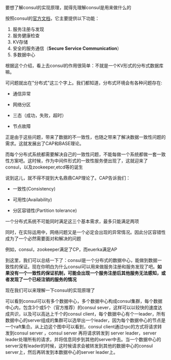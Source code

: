 

要想了解consul的实现原理，就得先理解consul是用来做什么的



按照consul的[官方文档](https://www.consul.io/intro/index.html)，它主要提供以下功能：

1. 服务注册与发现
2. 服务健康检查
3. KV存储
4. 安全的服务通信（**Secure Service Communication**）
5. 多数据中心



根据这个介绍，看上去consul的作用很简单：不就是一个KV形式的分布式数据库嘛。

可问题就出在"分布式"这三个字上。我们都知道，分布式环境会有各种问题存在:

* 通信异常

* 网络分区
* 三态（成功，失败，超时）
* 节点故障

正是由于这些问题，带来了数据的不一致性，也随之带来了解决数据一致性问题的需求。这就发展出了CAP和BASE理论。

而每个分布式系统都需要解决自己的一致性问题，不能每做一个系统都做一套一致性方案吧。这时候，作为中间件形式的一致性服务便出现了，这就迎来了consul，以及zookeeper,etcd等的诞生

说到这儿，就不得不提到大名鼎鼎CAP理论了。CAP告诉我们：

* 一致性\(Consistency\)

* 可用性\(Availability\)
* 分区容错性\(Partition tolerance\)

 一个分布式系统不可能同时满足这三个基本需求，最多只能满足两项

同时，在实际运用中，网络问题又是一个必定会出现的异常情况。因此分区容错性成为了一个必然需要面对和解决的问题

例如，consul，zookeeper满足了CP，而euerka满足AP

到这里，我们可以总结一下了：consul是一个分布式的数据中心，能做到数据一致性的保证。现在你明白为什么consul可以用来做服务注册和服务发现了吧。**如果没有一个一致性的保证机制，可能会出现一个服务注册后其他服务无法感知，或者发现了一个已经注销的服务的情况**



现在我们可以来理解一下consul的实现原理了







可以看到consul可以有多个数据中心，多个数据中心构成consul集群，每个数据中心内，包含3个或5个（官方推荐）的consul sever，这样可以以较快的速度达成共识，以及可以高达上千个的consul client，每个数据中心有个一leader，所有数据中心的server组成的集群可以选举出一个leader，因为每个数据中心的节点是一个raft集合。从上边这个图中可以看到，consul client通过rpc的方式将请求转发到consul server ，consul server 再将请求转发到 server leader，server leader处理所有的请求，并将信息同步到其他的server中去。当一个数据中心的server没有leader的时候，这时候请求会被转发到其他的数据中心的consul server上，然后再转发到本数据中心的server leader上。



